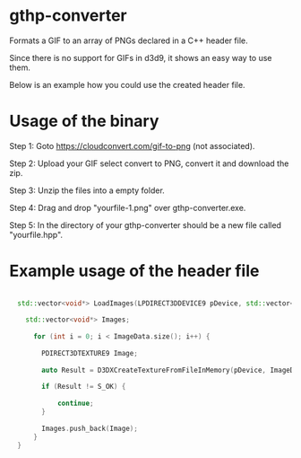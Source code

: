 # gthp-converter

Formats a GIF to an array of PNGs declared in a C++ header file. 

Since there is no support for GIFs in d3d9, it shows an easy way to use them.

Below is an example how you could use the created header file.


# Usage of the binary

Step 1: Goto https://cloudconvert.com/gif-to-png (not associated).

Step 2: Upload your GIF select convert to PNG, convert it and download the zip.

Step 3: Unzip the files into a empty folder.

Step 4: Drag and drop "yourfile-1.png" over gthp-converter.exe.

Step 5: In the directory of your gthp-converter should be a new file called "yourfile.hpp".


# Example usage of the header file

```cpp
  
  std::vector<void*> LoadImages(LPDIRECT3DDEVICE9 pDevice, std::vector<std::pair<unsigned char*, int>>& ImageData) {
  
    std::vector<void*> Images;
  
	  for (int i = 0; i < ImageData.size(); i++) {
  
	  	PDIRECT3DTEXTURE9 Image;
  
	  	auto Result = D3DXCreateTextureFromFileInMemory(pDevice, ImageData[i].first, ImageData[i].second, &Image);
  
	  	if (Result != S_OK) {
  
	  		continue;
	  	}
  
	  	Images.push_back(Image);
	  }
  }
    
```
